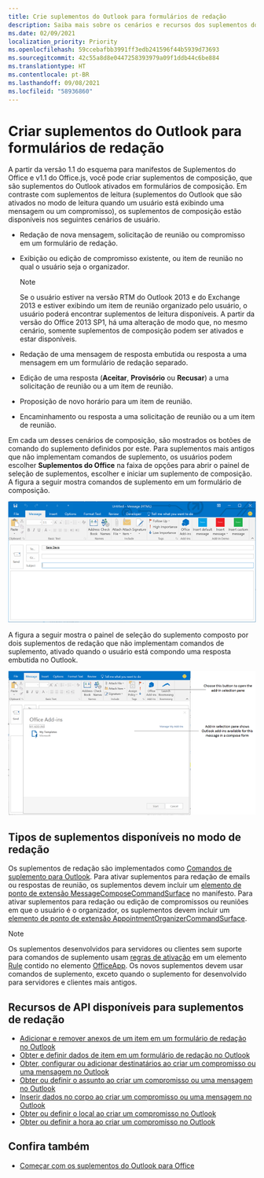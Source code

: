 ```yaml
---
title: Crie suplementos do Outlook para formulários de redação
description: Saiba mais sobre os cenários e recursos dos suplementos do Outlook nos formulários de redação.
ms.date: 02/09/2021
localization_priority: Priority
ms.openlocfilehash: 59ccebafbb3991ff3edb241596f44b5939d73693
ms.sourcegitcommit: 42c55a8d8e0447258393979a09f1ddb44c6be884
ms.translationtype: HT
ms.contentlocale: pt-BR
ms.lasthandoff: 09/08/2021
ms.locfileid: "58936860"
---
```

# <a name="create-outlook-add-ins-for-compose-forms"></a>Criar suplementos do Outlook para formulários de redação

A partir da versão 1.1 do esquema para manifestos de Suplementos do Office e v1.1 do Office.js, você pode criar suplementos de composição, que são suplementos do Outlook ativados em formulários de composição. Em contraste com suplementos de leitura (suplementos do Outlook que são ativados no modo de leitura quando um usuário está exibindo uma mensagem ou um compromisso), os suplementos de composição estão disponíveis nos seguintes cenários de usuário.

- Redação de nova mensagem, solicitação de reunião ou compromisso em um formulário de redação.

- Exibição ou edição de compromisso existente, ou item de reunião no qual o usuário seja o organizador.

   > [!NOTE]
   > Se o usuário estiver na versão RTM do Outlook 2013 e do Exchange 2013 e estiver exibindo um item de reunião organizado pelo usuário, o usuário poderá encontrar suplementos de leitura disponíveis. A partir da versão do Office 2013 SP1, há uma alteração de modo que, no mesmo cenário, somente suplementos de composição podem ser ativados e estar disponíveis.

- Redação de uma mensagem de resposta embutida ou resposta a uma mensagem em um formulário de redação separado.

- Edição de uma resposta (**Aceitar**, **Provisório** ou **Recusar**) a uma solicitação de reunião ou a um item de reunião.

- Proposição de novo horário para um item de reunião.

- Encaminhamento ou resposta a uma solicitação de reunião ou a um item de reunião.

Em cada um desses cenários de composição, são mostrados os botões de comando do suplemento definidos por este. Para suplementos mais antigos que não implementam comandos de suplemento, os usuários podem escolher **Suplementos do Office** na faixa de opções para abrir o painel de seleção de suplementos, escolher e iniciar um suplemento de composição. A figura a seguir mostra comandos de suplemento em um formulário de composição.

![Mostra um fomulário de criação do Outlook com comandos de suplementos.](../images/compose-form-commands.png)

A figura a seguir mostra o painel de seleção do suplemento composto por dois suplementos de redação que não implementam comandos de suplemento, ativado quando o usuário está compondo uma resposta embutida no Outlook.

![Aplicativo de email modelos ativado para item redigido.](../images/templates-app-selection.png)

## <a name="types-of-add-ins-available-in-compose-mode"></a>Tipos de suplementos disponíveis no modo de redação

Os suplementos de redação são implementados como [Comandos de suplemento para Outlook](add-in-commands-for-outlook.md). Para ativar suplementos para redação de emails ou respostas de reunião, os suplementos devem incluir um [elemento de ponto de extensão MessageComposeCommandSurface](../reference/manifest/extensionpoint.md#messagecomposecommandsurface) no manifesto. Para ativar suplementos para redação ou edição de compromissos ou reuniões em que o usuário é o organizador, os suplementos devem incluir um [elemento de ponto de extensão AppointmentOrganizerCommandSurface](../reference/manifest/extensionpoint.md#appointmentorganizercommandsurface).

> [!NOTE]
> Os suplementos desenvolvidos para servidores ou clientes sem suporte para comandos de suplemento usam [regras de ativação](activation-rules.md) em um elemento [Rule](../reference/manifest/rule.md) contido no elemento [OfficeApp](../reference/manifest/officeapp.md). Os novos suplementos devem usar comandos de suplemento, exceto quando o suplemento for desenvolvido para servidores e clientes mais antigos.

## <a name="api-features-available-to-compose-add-ins"></a>Recursos de API disponíveis para suplementos de redação

- [Adicionar e remover anexos de um item em um formulário de redação no Outlook](add-and-remove-attachments-to-an-item-in-a-compose-form.md)
- [Obter e definir dados de item em um formulário de redação no Outlook](get-and-set-item-data-in-a-compose-form.md)
- [Obter, configurar ou adicionar destinatários ao criar um compromisso ou uma mensagem no Outlook](get-set-or-add-recipients.md)
- [Obter ou definir o assunto ao criar um compromisso ou uma mensagem no Outlook](get-or-set-the-subject.md)
- [Inserir dados no corpo ao criar um compromisso ou uma mensagem no Outlook](insert-data-in-the-body.md)
- [Obter ou definir o local ao criar um compromisso no Outlook](get-or-set-the-location-of-an-appointment.md)
- [Obter ou definir a hora ao criar um compromisso no Outlook](get-or-set-the-time-of-an-appointment.md)

## <a name="see-also"></a>Confira também

- [Começar com os suplementos do Outlook para Office](../quickstarts/outlook-quickstart.md)

